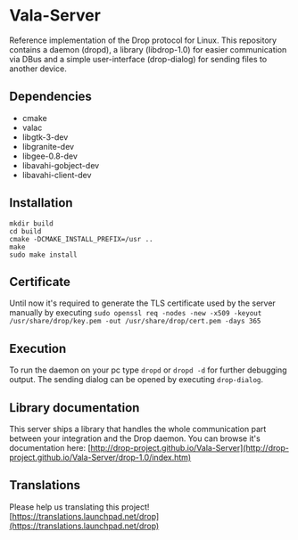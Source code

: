 # Vala-Server
Reference implementation of the Drop protocol for Linux. This repository contains a daemon (dropd), a library (libdrop-1.0) for easier communication via DBus and a simple user-interface (drop-dialog) for sending files to another device.

## Dependencies
* cmake
* valac
* libgtk-3-dev
* libgranite-dev
* libgee-0.8-dev
* libavahi-gobject-dev
* libavahi-client-dev

## Installation
```
mkdir build
cd build
cmake -DCMAKE_INSTALL_PREFIX=/usr ..
make
sudo make install
```

## Certificate
Until now it's required to generate the TLS certificate used by the server manually by executing `sudo openssl req -nodes -new -x509 -keyout /usr/share/drop/key.pem -out /usr/share/drop/cert.pem -days 365`

## Execution
To run the daemon on your pc type `dropd` or `dropd -d` for further debugging output. The sending dialog can be opened by executing `drop-dialog`.

## Library documentation
This server ships a library that handles the whole communication part between your integration and the Drop daemon. You can browse it's documentation here:
[http://drop-project.github.io/Vala-Server](http://drop-project.github.io/Vala-Server/drop-1.0/index.htm)

## Translations
Please help us translating this project! [https://translations.launchpad.net/drop](https://translations.launchpad.net/drop)
